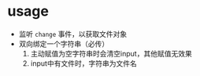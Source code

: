 # usage

- 监听 `change` 事件，以获取文件对象
- 双向绑定一个字符串（必传）
	1. 主动赋值为空字符串时会清空input，其他赋值无效果
	2. input中有文件时，字符串为文件名